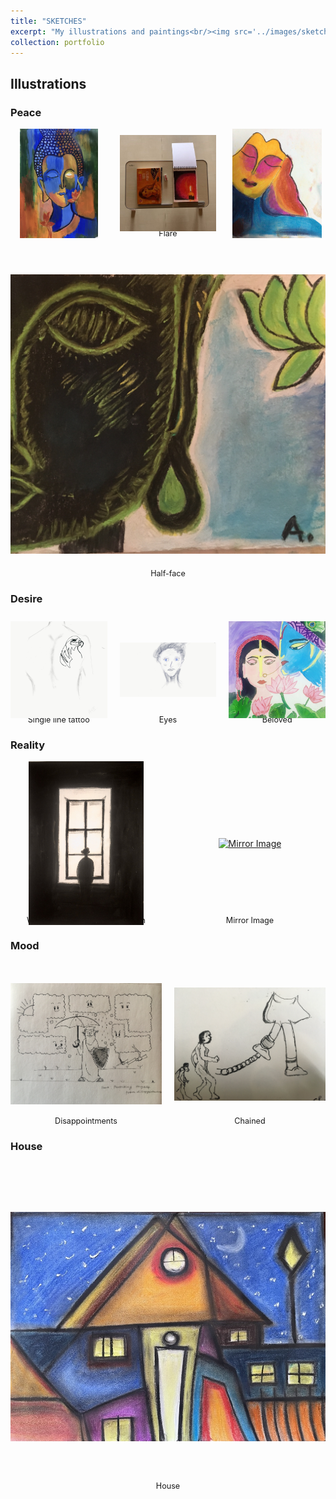 ```yaml
---
title: "SKETCHES"
excerpt: "My illustrations and paintings<br/><img src='../images/sketches/buddha_2022_cover_image.JPG'>"
collection: portfolio
---
```


<style>
  .photo-grid {
    display: flex;
    flex-wrap: wrap;
    gap: 20px;
  }
  .photo-grid-item {
    flex: 1 1 calc(33.333% - 20px);
    box-sizing: border-box;
    position: relative;
  }
  .photo-grid-item::before {
    content: "";
    display: block;
    padding-top: 100%; /* Maintain a square aspect ratio */
  }
  .photo-grid-item a {
    position: absolute;
    top: 0;
    right: 0;
    bottom: 0;
    left: 0;
    display: flex;
    align-items: center;
    justify-content: center;
  }
  .photo-grid-item img {
    max-width: 100%;
    max-height: 100%;
    width: auto;
    height: auto;
    display: block;
  }
  .photo-caption {
    text-align: center;
    font-size: 0.9em;
    margin-top: 5px;
  }
</style>

## Illustrations

### Peace

<div class="photo-grid">
  <div class="photo-grid-item">
    <a href="/images/sketches/buddha_2022.JPG" target="_blank">
      <img src="/images/sketches/buddha_2022.JPG" alt="Buddha">
    </a>
    <div class="photo-caption">Buddha</div>
  </div>
  <div class="photo-grid-item">
    <a href="/images/sketches/candle.jpg" target="_blank">
      <img src="/images/sketches/candle.jpg" alt="Flare">
    </a>
    <div class="photo-caption">Flare</div>
  </div>
  <div class="photo-grid-item">
    <a href="/images/sketches/sleeping_beauty.jpeg" target="_blank">
      <img src="/images/sketches/sleeping_beauty.jpeg" alt="Sleeping Beauty">
    </a>
    <div class="photo-caption">Sleeping Beauty</div>
  </div>
  <div class="photo-grid-item">
    <a href="/images/sketches/buddha_half_face.JPG" target="_blank">
      <img src="/images/sketches/buddha_half_face.JPG" alt="Half-face">
    </a>
    <div class="photo-caption">Half-face</div>
  </div>
</div>

### Desire

<div class="photo-grid">
  <div class="photo-grid-item">
    <a href="/images/sketches/single_line_tattoo.PNG" target="_blank">
      <img src="/images/sketches/single_line_tattoo.PNG" alt="Single line tattoo">
    </a>
    <div class="photo-caption">Single line tattoo</div>
  </div>
  <div class="photo-grid-item">
    <a href="/images/sketches/eyes.PNG" target="_blank">
      <img src="/images/sketches/eyes.PNG" alt="Eyes">
    </a>
    <div class="photo-caption">Eyes</div>
  </div>
  <div class="photo-grid-item">
    <a href="/images/sketches/radha_krishn.JPG" target="_blank">
      <img src="/images/sketches/radha_krishn.JPG" alt="Beloved">
    </a>
    <div class="photo-caption">Beloved</div>
  </div>
</div>

### Reality

<div class="photo-grid">
  <div class="photo-grid-item">
    <a href="/images/sketches/seeing_through_the_glasses_lockdown.jpeg" target="_blank">
      <img src="/images/sketches/seeing_through_the_glasses_lockdown.jpeg" alt="Watching the world in lockdown">
    </a>
    <div class="photo-caption">Watching the world in lockdown</div>
  </div>
  <div class="photo-grid-item">
    <a href="/images/sketches/mirror_image.JPG" target="_blank">
      <img src="/images/sketches/mirror_image.JPG" alt="Mirror Image">
    </a>
    <div class="photo-caption">Mirror Image</div>
  </div>
</div>

### Mood

<div class="photo-grid">
  <div class="photo-grid-item">
    <a href="/images/sketches/disappointments.JPG" target="_blank">
      <img src="/images/sketches/disappointments.JPG" alt="Disappointments">
    </a>
    <div class="photo-caption">Disappointments</div>
  </div>
  <div class="photo-grid-item">
    <a href="/images/sketches/chained.JPG" target="_blank">
      <img src="/images/sketches/chained.JPG" alt="Chained">
    </a>
    <div class="photo-caption">Chained</div>
  </div>
</div>

### House

<div class="photo-grid">
  <div class="photo-grid-item">
    <a href="/images/sketches/soft_house.jpeg" target="_blank">
      <img src="/images/sketches/soft_house.jpeg" alt="House">
    </a>
    <div class="photo-caption">House</div>
  </div>
</div>
